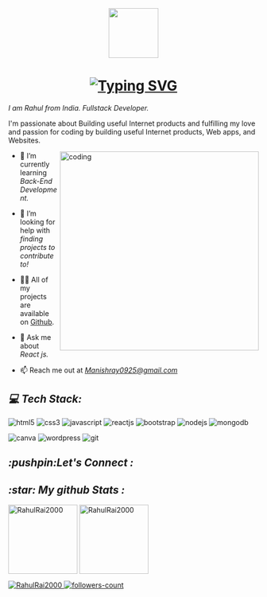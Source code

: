 <!-- <h1 align="center">Hi 👋, I'm Rahul</h1> -->
<div id="header" align="center">
  <img src="https://media.giphy.com/media/M9gbBd9nbDrOTu1Mqx/giphy.gif" width="100"/>
  </div>
<h1 align="center" ><a href="https://git.io/typing-svg"><img src="https://readme-typing-svg.demolab.com?font=Fira+Code&weight=500&size=28&pause=1000&color=3DFF00&width=435&lines=Hello+%2CThere!+%F0%9F%91%8B;This+is+Rahul...;Nice+to+Meet+You!" alt="Typing SVG" /></a></h1>
<!-- <h3 align="center">A Passionate Fullstack Developer from India</h3> -->
<!-- <h3 align="center" ><a href="https://git.io/typing-svg"><img src="https://readme-typing-svg.demolab.com?font=Fira+Code&pause=1000&color=3DFF00&width=435&lines=Console.log('Forever+Explorer');Forever+explorer" alt="Typing SVG" /></a></h3>
<!-- 
<div align="center">
  <img src="https://media.giphy.com/media/dWesBcTLavkZuG35MI/giphy.gif" width="600" height="300"/>
</div> -->
<!-- <h2><i>About Me : </i></h2> -->
  
<i>I am Rahul from India. Fullstack Developer. </i>

I'm passionate about Building useful Internet products and fulfilling my love and passion for coding by building useful Internet products, Web apps, and Websites.

<img align="right" alt="coding" width="400" src="https://dresma.ai/wp-content/uploads/2022/01/mern-stack-developer.gif">

<!-- <p align="left"> <img src="https://komarev.com/ghpvc/?username=rahulrai2000&label=Profile%20views&color=0e75b6&style=flat" alt="rahulrai2000" /> </p> -->

- 🌱 I’m currently learning *Back-End Development.*

- 🤝 I’m looking for help with *finding projects to contribute to!*

- 👨‍💻 All of my projects are available on [Github](Github).

- 💬 Ask me about *React js.*

- 📫 Reach me out at *Manishray0925@gmail.com*
 
<!----------------------------------- Social Media Links Section ------------------------------------>

<h2><i>💻 Tech Stack:</i></h2>
<div>
<p>
    <img src="https://img.shields.io/badge/HTML5-E34F26?style=for-the-badge&logo=html5&logoColor=white" alt="html5" />
    <img src="https://img.shields.io/badge/CSS3-1572B6?style=for-the-badge&logo=css3&logoColor=white" alt="css3" />
    <img src="https://img.shields.io/badge/JavaScript-F7DF1E?style=for-the-badge&logo=JavaScript&logoColor=white" alt="javascript" />
    <img src="https://img.shields.io/badge/React js-61DAFB?style=for-the-badge&logo=React&logoColor=white" alt="reactjs" />
    <img src="https://img.shields.io/badge/Bootstrap-7952B3?style=for-the-badge&logo=Bootstrap&logoColor=white" alt="bootstrap" />
    <img src="https://img.shields.io/badge/Node.js-339933?style=for-the-badge&logo=nodedotjs&logoColor=white" alt="nodejs" />
    <img src="https://img.shields.io/badge/MongoDB-4EA94B?style=for-the-badge&logo=mongodb&logoColor=white" alt="mongodb" />
</p>
    <img src="https://img.shields.io/badge/Canva-%2300C4CC.svg?&style=for-the-badge&logo=Canva&logoColor=white" alt="canva" />
    <img src="https://img.shields.io/badge/Wordpress-21759B?style=for-the-badge&logo=wordpress&logoColor=white" alt="wordpress" />
    <img src="https://img.shields.io/badge/Git-F05032?style=for-the-badge&logo=Git&logoColor=white" alt="git" />
<!--     <img src="https://img.shields.io/badge/GitHub-000000?style=for-the-badge&logo=GitHub&logoColor=white" alt="github" /> -->
</p>
</div>

<!----------------------------------- Social Media Links Section ------------------------------------>

<h2><i>:pushpin:Let's Connect :</i></h2>
<p align="left">

<!--   
  <a href="https://www.linkedin.com/in/rahul-rai-092b82187">
  <img src="https://img.shields.io/badge/linkdin-1DA1F2?style=for-the-badge&logo=Linkdin&logoColor=red" alt="linkdin"/>
</a>
  
  <a href="https://instagram.com/">
  <img src="https://img.shields.io/badge/instagram-1DA1F2?style=for-the-badge&logo=Instagram&logoColor=pink" alt="instagram"/>
</a>
<a href="https://instagram.com/rajiv.9625" target="blank"><img align="center" src="https://raw.githubusercontent.com/rahuldkjain/github-profile-readme-generator/master/src/images/icons/Social/instagram.svg" alt="rajiv.9625" height="30" width="40" /></a> -->
</p>


<!----------------------------------- GitHub Stats Section ------------------------------------>

 <h2><i>:star: My github Stats : </i></h2>
<p>
<img align="center" src="http://github-readme-streak-stats.herokuapp.com?user=RahulRai2000&theme=dark&background=000000" alt="RahulRai2000" height="139" />
<img align="center" src="https://github-readme-stats.vercel.app/api/top-langs/?username=RahulRai2000&layout=compact&theme=vision-friendly-dark" alt="RahulRai2000" height="139" />
  </p>
<!----------------------------------- Profile View Section ------------------------------------>

<p align="left">
    <a href="https://github.com/RahulRai2000">
        <img src="https://komarev.com/ghpvc/?username=RahulRai2000&label=Profile%20views&color=0e75b6&style=flat" alt="RahulRai2000" />
    </a>
    <a href="https://github.com/RahulRai2000?tab=followers">
        <img src="https://img.shields.io/github/followers/RahulRai2000?label=Followers&style=social" alt="followers-count">
    </a>
</p>



<!---copy----->
<!-- <p><img align="center" src="https://github-readme-stats.vercel.app/api/top-langs?username=RahulRai2000&show_icons=true&theme=dark&locale=en&layout=compact" alt="RahulRai2000" /></p>


<p>&nbsp;<img align="center" src="https://github-readme-stats.vercel.app/api?username=RahulRai2000&show_icons=true&theme=dark&locale=en" alt="RahulRai2000" /></p>

<p><img align="center" src="https://github-readme-streak-stats.herokuapp.com/?user=RahulRai2000&theme=dark" alt="RahulRai2000" /></p> -->
